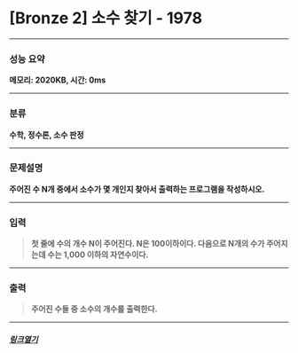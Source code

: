 # [Bronze 2] 소수 찾기 - 1978
___
### **성능 요약**  
**메모리: 2020KB, 시간: 0ms**
___
### **분류**
**수학, 정수론, 소수 판정**
___
### **문제설명**  
**주어진 수 N개 중에서 소수가 몇 개인지 찾아서 출력하는 프로그램을 작성하시오.**
___
### **입력**  
 > **첫 줄에 수의 개수 N이 주어진다. N은 100이하이다. 다음으로 N개의 수가 주어지는데 수는 1,000 이하의 자연수이다.**
 
 ___
### **출력**  
 > **주어진 수들 중 소수의 개수를 출력한다.**
 
 ____
 ##### [*링크열기*](https://www.acmicpc.net/problem/1978)
